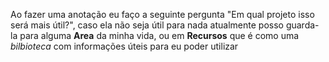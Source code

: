 Ao fazer uma anotação eu faço a seguinte pergunta "Em qual projeto isso será mais útil?", caso ela não seja útil para nada atualmente posso guarda-la para alguma **Area** da minha vida, ou em **Recursos** que é como uma *bilbioteca* com informações úteis para eu poder utilizar